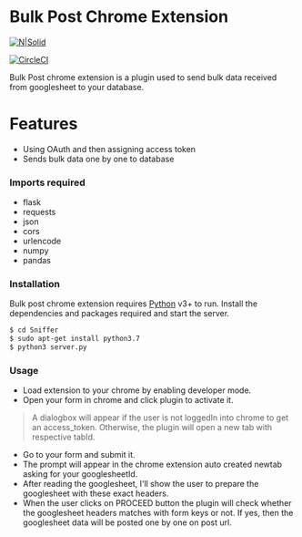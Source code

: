 # Bulk Post Chrome Extension

[![N|Solid](https://github.com/chrome_extension/icon.png)](icon.png)

[![CircleCI](https://circleci.com/gh/circleci/circleci-docs.svg?style=svg)](https://circleci.com/gh/circleci/circleci-docs)

Bulk Post chrome extension is a plugin used to send bulk data received from googlesheet to your database.

# Features

  - Using OAuth and then assigning access token
  - Sends bulk data one by one to database 

### Imports required
* flask
* requests
* json
* cors
* urlencode
* numpy
* pandas

### Installation

Bulk post chrome extension requires [Python](https://www.python.org/downloads/) v3+ to run.
Install the dependencies and packages required and start the server.

```sh
$ cd Sniffer
$ sudo apt-get install python3.7
$ python3 server.py
```

### Usage

* Load extension to your chrome by enabling developer mode.
* Open your form in chrome and click plugin to activate it.
> A dialogbox will appear if the user is not loggedIn into chrome to get an access_token. Otherwise, the plugin will open a new tab with respective tabId.
* Go to your form and submit it.
* The prompt will appear in the chrome extension auto created newtab asking for your googlesheetId.
* After reading the googlesheet, I'll show the user to prepare the googlesheet with these exact headers.
* When the user clicks on PROCEED button the plugin will check whether the googlesheet headers matches with form keys or not. If yes, then the googlesheet data will be posted one by one on post url.
